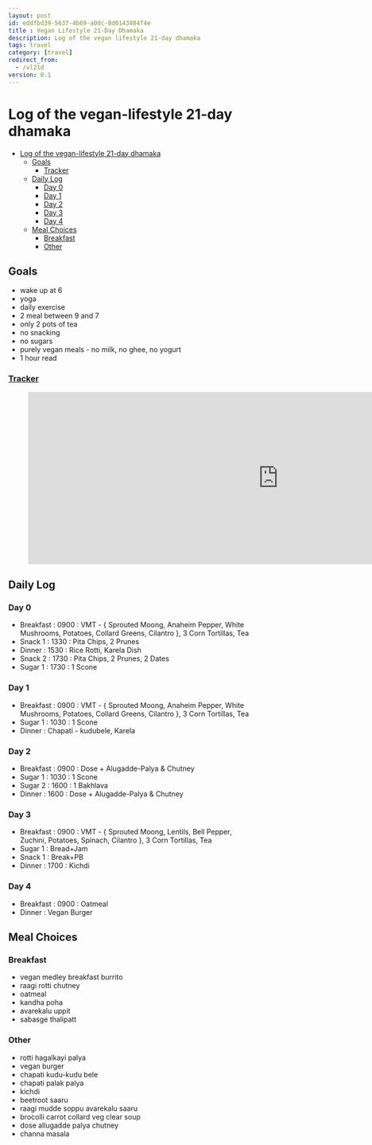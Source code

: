 ```yaml
---
layout: post
id: eddfbd39-5637-4b69-a0dc-8d0143884f4e 
title : Vegan Lifestyle 21-Day Dhamaka 
description: Log of the vegan lifestyle 21-day dhamaka 
tags: travel 
category: [travel]
redirect_from:
  - /vl21d
version: 0.1
---
```


# Log of the vegan-lifestyle 21-day dhamaka

- [Log of the vegan-lifestyle 21-day dhamaka](#log-of-the-vegan-lifestyle-21-day-dhamaka)
  - [Goals](#goals)
    - [Tracker](#tracker)
  - [Daily Log](#daily-log)
    - [Day 0](#day-0)
    - [Day 1](#day-1)
    - [Day 2](#day-2)
    - [Day 3](#day-3)
    - [Day 4](#day-4)
  - [Meal Choices](#meal-choices)
    - [Breakfast](#breakfast)
    - [Other](#other)

## Goals

- wake up at 6
- yoga
- daily exercise
- 2 meal between 9 and 7
- only 2 pots of tea
- no snacking
- no sugars
- purely vegan meals - no milk, no ghee, no yogurt
- 1 hour read

### [Tracker](https://1drv.ms/x/s!Au4_6JRfzLRRniL3nRm8q1VIjcoc?e=rKmeJC)

<!-- Foo -->
<figure class="iframe_container">
  <iframe src="https://onedrive.live.com/embed?cid=51B4CC5F94E83FEE&resid=51B4CC5F94E83FEE%213874&authkey=ANSvj04yb1PlRr4&em=2" width="1005" height="346" frameborder="0" scrolling="no">
  </iframe>
</figure>
<!-- Foo -->

## Daily Log

### Day 0
- Breakfast : 0900 : VMT - { Sprouted Moong, Anaheim Pepper, White Mushrooms, Potatoes, Collard Greens, Cilantro }, 3 Corn Tortillas, Tea
- Snack 1 : 1330 : Pita Chips, 2 Prunes
- Dinner : 1530 : Rice Rotti, Karela Dish
- Snack 2 : 1730 : Pita Chips, 2 Prunes, 2 Dates
- Sugar 1 : 1730 : 1 Scone

### Day 1
- Breakfast : 0900 : VMT - { Sprouted Moong, Anaheim Pepper, White Mushrooms, Potatoes, Collard Greens, Cilantro }, 3 Corn Tortillas, Tea
- Sugar 1 : 1030 : 1 Scone
- Dinner : Chapati - kudubele, Karela

### Day 2
- Breakfast : 0900 : Dose + Alugadde-Palya & Chutney
- Sugar 1 : 1030 : 1 Scone
- Sugar 2 : 1600 : 1 Bakhlava
- Dinner : 1600 : Dose + Alugadde-Palya & Chutney

### Day 3
- Breakfast : 0900 : VMT - { Sprouted Moong, Lentils, Bell Pepper, Zuchini, Potatoes, Spinach, Cilantro }, 3 Corn Tortillas, Tea
- Sugar 1 : Bread+Jam
- Snack 1 : Break+PB
- Dinner : 1700 : Kichdi

### Day 4
- Breakfast : 0900 : Oatmeal
- Dinner : Vegan Burger

## Meal Choices

### Breakfast
 - vegan medley breakfast burrito
 - raagi rotti chutney
 - oatmeal
 - kandha poha
 - avarekalu uppit
 - sabasge thalipatt

### Other
 - rotti hagalkayi palya
 - vegan burger
 - chapati kudu-kudu bele
 - chapati palak palya
 - kichdi
 - beetroot saaru
 - raagi mudde soppu avarekalu saaru
 - brocolli carrot collard veg clear soup
 - dose allugadde palya chutney
 - channa masala